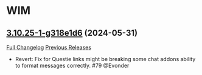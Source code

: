 # WIM

## [3.10.25-1-g318e1d6](https://github.com/Legacy-of-Sylvanaar/wow-instant-messenger/tree/318e1d67f6ea71a3fe07829f3f45619c31a6749f) (2024-05-31)
[Full Changelog](https://github.com/Legacy-of-Sylvanaar/wow-instant-messenger/compare/3.10.25...318e1d67f6ea71a3fe07829f3f45619c31a6749f) [Previous Releases](https://github.com/Legacy-of-Sylvanaar/wow-instant-messenger/releases)

- Revert: Fix for Questie links might be breaking some chat addons ability to format messages correctly. #79 @Evonder  

